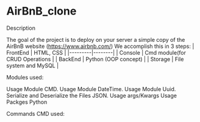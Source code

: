 # AirBnB_clone

Description

The goal of the project is to deploy on your server a simple copy of the AirBnB website (https://www.airbnb.com/)
We accomplish this in 3 steps:
         | FrontEnd | HTML, CSS |
         |---------|--------| 
         | Console | Cmd module(for CRUD Operations |
         | BackEnd | Python (OOP concept) |
         | Storage | File system and MySQL |

Modules used:

Usage Module CMD.
Usage Module DateTime.
Usage Module Uuid.
Serialize and Deserialize the Files JSON.
Usage args/Kwargs
Usage Packges Python

Commands CMD used:
